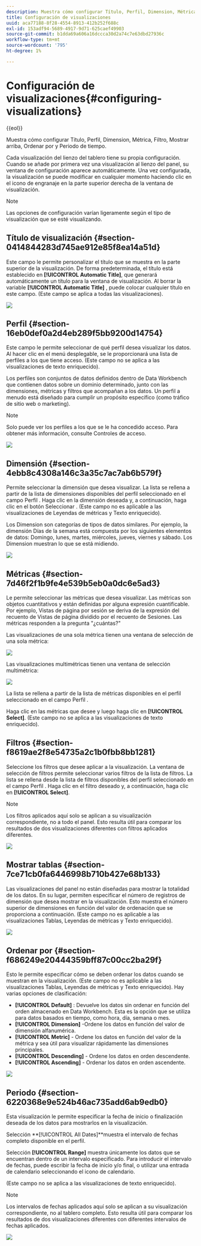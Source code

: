 ```yaml
---
description: Muestra cómo configurar Título, Perfil, Dimension, Métrica, Filtro, Mostrar arriba, Ordenar por y Periodo de tiempo.
title: Configuración de visualizaciones
uuid: aca77188-8f28-4554-8913-412b252f688c
exl-id: 153adf94-5689-4917-9d71-625caef49903
source-git-commit: b1dda69a606a16dccca30d2a74c7e63dbd27936c
workflow-type: tm+mt
source-wordcount: '795'
ht-degree: 1%

---
```


# Configuración de visualizaciones{#configuring-visualizations}

{{eol}}

Muestra cómo configurar Título, Perfil, Dimension, Métrica, Filtro, Mostrar arriba, Ordenar por y Periodo de tiempo.

Cada visualización del lienzo del tablero tiene su propia configuración. Cuando se añade por primera vez una visualización al lienzo del panel, su ventana de configuración aparece automáticamente. Una vez configurada, la visualización se puede modificar en cualquier momento haciendo clic en el icono de engranaje en la parte superior derecha de la ventana de visualización.

>[!NOTE]
>
>Las opciones de configuración varían ligeramente según el tipo de visualización que se esté visualizando.

## Título de visualización {#section-0414844283d745ae912e85f8ea14a51d}

Este campo le permite personalizar el título que se muestra en la parte superior de la visualización. De forma predeterminada, el título está establecido en **[!UICONTROL Automatic Title]**, que generará automáticamente un título para la ventana de visualización. Al borrar la variable **[!UICONTROL Automatic Title]** , puede colocar cualquier título en este campo. (Este campo se aplica a todas las visualizaciones).

![](assets/title.png)

## Perfil {#section-16eb0def0a2d4eb289f5bb9200d14754}

Este campo le permite seleccionar de qué perfil desea visualizar los datos. Al hacer clic en el menú desplegable, se le proporcionará una lista de perfiles a los que tiene acceso. (Este campo no se aplica a las visualizaciones de texto enriquecido).

Los perfiles son conjuntos de datos definidos dentro de Data Workbench que contienen datos sobre un dominio determinado, junto con las dimensiones, métricas y filtros que acompañan a los datos. Un perfil a menudo está diseñado para cumplir un propósito específico (como tráfico de sitio web o marketing).

>[!NOTE]
>
>Solo puede ver los perfiles a los que se le ha concedido acceso. Para obtener más información, consulte Controles de acceso.

![](assets/profile.png)

## Dimensión {#section-4ebb8c4308a146c3a35c7ac7ab6b579f}

Permite seleccionar la dimensión que desea visualizar. La lista se rellena a partir de la lista de dimensiones disponibles del perfil seleccionado en el campo Perfil . Haga clic en la dimensión deseada y, a continuación, haga clic en el botón Seleccionar . (Este campo no es aplicable a las visualizaciones de Leyendas de métricas y Texto enriquecido).

Los Dimension son categorías de tipos de datos similares. Por ejemplo, la dimensión Días de la semana está compuesta por los siguientes elementos de datos: Domingo, lunes, martes, miércoles, jueves, viernes y sábado. Los Dimension muestran lo que se está midiendo.

![](assets/dimension.png)

## Métricas {#section-7d46f2f1b9fe4e539b5eb0a0dc6e5ad3}

Le permite seleccionar las métricas que desea visualizar. Las métricas son objetos cuantitativos y están definidas por alguna expresión cuantificable. Por ejemplo, Vistas de página por sesión se deriva de la expresión del recuento de Vistas de página dividido por el recuento de Sesiones. Las métricas responden a la pregunta &quot;¿cuántas?&quot;

Las visualizaciones de una sola métrica tienen una ventana de selección de una sola métrica:

![](assets/metrics2.png)

Las visualizaciones multimétricas tienen una ventana de selección multimétrica:

![](assets/metrics.png)

La lista se rellena a partir de la lista de métricas disponibles en el perfil seleccionado en el campo Perfil .

Haga clic en las métricas que desee y luego haga clic en **[!UICONTROL Select]**. (Este campo no se aplica a las visualizaciones de texto enriquecido).

## Filtros {#section-f8619ae2f8e54735a2c1b0fbb8bb1281}

Seleccione los filtros que desee aplicar a la visualización. La ventana de selección de filtros permite seleccionar varios filtros de la lista de filtros. La lista se rellena desde la lista de filtros disponibles del perfil seleccionado en el campo Perfil . Haga clic en el filtro deseado y, a continuación, haga clic en **[!UICONTROL Select]**.

>[!NOTE]
>
>Los filtros aplicados aquí solo se aplican a su visualización correspondiente, no a todo el panel. Esto resulta útil para comparar los resultados de dos visualizaciones diferentes con filtros aplicados diferentes.

![](assets/filter.png)

## Mostrar tablas {#section-7ce71cb0fa6446998b710b427e68b133}

Las visualizaciones del panel no están diseñadas para mostrar la totalidad de los datos. En su lugar, permiten especificar el número de registros de dimensión que desea mostrar en la visualización. Esto muestra el número superior de dimensiones en función del valor de ordenación que se proporciona a continuación. (Este campo no es aplicable a las visualizaciones Tablas, Leyendas de métricas y Texto enriquecido).

![](assets/display_top.png)

## Ordenar por {#section-f686249e20444359bff87c00cc2ba29f}

Esto le permite especificar cómo se deben ordenar los datos cuando se muestran en la visualización. (Este campo no es aplicable a las visualizaciones Tablas, Leyendas de métricas y Texto enriquecido). Hay varias opciones de clasificación:

* **[!UICONTROL Default]** : Devuelve los datos sin ordenar en función del orden almacenado en Data Workbench. Esta es la opción que se utiliza para datos basados en tiempo, como hora, día, semana o mes.
* **[!UICONTROL Dimension]** -Ordene los datos en función del valor de dimensión alfanumérica.
* **[!UICONTROL Metric]** - Ordene los datos en función del valor de la métrica y sea útil para visualizar rápidamente las dimensiones principales.
* **[!UICONTROL Descending]** - Ordene los datos en orden descendente.
* **[!UICONTROL Ascending]** - Ordenar los datos en orden ascendente.

![](assets/sort_by.png)

## Periodo {#section-6220368e9e524b46ac735add6ab9edb0}

Esta visualización le permite especificar la fecha de inicio o finalización deseada de los datos para mostrarlos en la visualización.

Selección **[!UICONTROL All Dates]**muestra el intervalo de fechas completo disponible en el perfil.

Selección **[!UICONTROL Range]** muestra únicamente los datos que se encuentran dentro de un intervalo especificado. Para introducir el intervalo de fechas, puede escribir la fecha de inicio y/o final, o utilizar una entrada de calendario seleccionando el icono de calendario.

(Este campo no se aplica a las visualizaciones de texto enriquecido).

>[!NOTE]
>
>Los intervalos de fechas aplicados aquí solo se aplican a su visualización correspondiente, no al tablero completo. Esto resulta útil para comparar los resultados de dos visualizaciones diferentes con diferentes intervalos de fechas aplicados.

![](assets/time_period.png)
